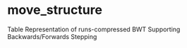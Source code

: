 # move_structure
Table Representation of runs-compressed BWT Supporting Backwards/Forwards Stepping
